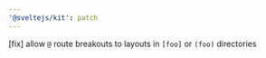 ```yaml
---
'@sveltejs/kit': patch
---
```


[fix] allow `@` route breakouts to layouts in `[foo]` or `(foo)` directories
